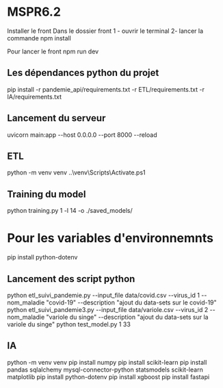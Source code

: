 # MSPR6.2
Installer le front
Dans le dossier front 
1 - ouvrir le terminal
2- lancer la commande npm install

Pour lancer le front
 npm run dev

## Les dépendances python du projet ##
pip install -r pandemie_api/requirements.txt -r ETL/requirements.txt  -r IA/requirements.txt

## Lancement du serveur ## 
uvicorn main:app --host 0.0.0.0 --port 8000 --reload

 
## ETL ##
python -m venv venv
..\venv\Scripts\Activate.ps1


## Training du model ##
python training.py 1 -l 14 -o ./saved_models/

# Pour les variables d'environnemnts
pip install python-dotenv

##  Lancement des script python
python etl_suivi_pandemie.py --input_file data/covid.csv --virus_id 1 --nom_maladie "covid-19" --description "ajout du data-sets sur le covid-19"
python etl_suivi_pandemie3.py --input_file data/variole.csv --virus_id 2 --nom_maladie "variole du singe" --description "ajout du data-sets sur la variole du singe"
python test_model.py 1 33   


## IA ##
python -m venv venv
pip install numpy
pip install scikit-learn
pip install pandas sqlalchemy mysql-connector-python statsmodels scikit-learn matplotlib
pip install python-dotenv
pip install xgboost
pip install fastapi